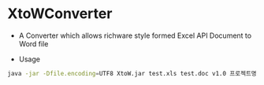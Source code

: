 # XtoWConverter

- A Converter which allows richware style formed Excel API Document to Word file

- Usage

```sh
java -jar -Dfile.encoding=UTF8 XtoW.jar test.xls test.doc v1.0 프로젝트명
```